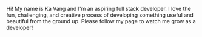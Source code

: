 Hi! My name is Ka Vang and I'm an aspiring full stack developer. I love the fun, challenging, and creative process of developing something useful and beautiful from the ground up. Please follow my page to watch me grow as a developer!
